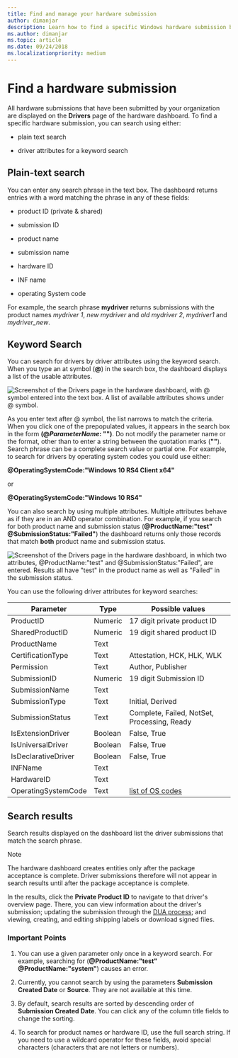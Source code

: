 ```yaml
---
title: Find and manage your hardware submission
author: dimanjar
description: Learn how to find a specific Windows hardware submission by searching with text or by selecting driver attributes in a keyword search.
ms.author: dimanjar
ms.topic: article
ms.date: 09/24/2018
ms.localizationpriority: medium
---
```


# Find a hardware submission

All hardware submissions that have been submitted by your organization are displayed on the **Drivers** page of the hardware dashboard. To find a specific hardware submission, you can search using either:

- plain text search

- driver attributes for a keyword search

## Plain-text search

You can enter any search phrase in the text box. The dashboard returns entries with a word matching the phrase in any of these fields:

- product ID (private & shared)

- submission ID

- product name

- submission name

- hardware ID

- INF name

- operating System code

For example, the search phrase **mydriver** returns submissions with the product names *mydriver 1*, *new mydriver* and *old mydriver 2*, *mydriver1* and *mydriver_new*.

## Keyword Search

You can search for drivers by driver attributes using the keyword search. When you type an at symbol (**\@**) in the search box, the dashboard displays a list of the usable attributes. 

![Screenshot of the Drivers page in the hardware dashboard, with @ symbol entered into the text box. A list of available attributes shows under @ symbol.](images\ampersand-search.png)

As you enter text after @ symbol, the list narrows to match the criteria. When you click one of the prepopulated values, it appears in the search box in the form **(@*ParameterName*: "")**. Do not modify the parameter name or the format, other than to enter a string between the quotation marks (**""**). Search phrase can be a complete search value or partial one. For example, to search for drivers  by operating system codes you could use either:

**@OperatingSystemCode:"Windows 10 RS4 Client x64"** 

or

**@OperatingSystemCode:"Windows 10 RS4"**

You can also search by using multiple attributes. Multiple attributes behave as if they are in an AND operator combination. For example, if you search for both product name and submission status (**@ProductName:"test" @SubmissionStatus:"Failed"**) the dashboard returns only those records that match **both** product name and submission status.

![Screenshot of the Drivers page in the hardware dashboard, in which two attributes, @ProductName:"test" and @SubmissionStatus:"Failed", are entered. Results all have "test" in the product name as well as "Failed" in the submission status.](images/two-attribute-search.png)

You can use the following driver attributes for keyword searches:

|Parameter|Type|Possible values|
|----|----|----|
|ProductID |Numeric|17 digit private product ID|
|SharedProductID |Numeric|19 digit shared product ID|
|ProductName |Text|
|CertificationType |Text|Attestation, HCK, HLK, WLK|
|Permission |Text|Author, Publisher|
|SubmissionID |Numeric|19 digit Submission ID|
|SubmissionName |Text|
|SubmissionType |Text|Initial, Derived|
|SubmissionStatus |Text|Complete, Failed, NotSet, Processing, Ready|
|IsExtensionDriver |Boolean|False, True|
|IsUniversalDriver |Boolean|False, True|
|IsDeclarativeDriver |Boolean|False, True|
|INFName |Text|
|HardwareID |Text|
|OperatingSystemCode |Text|[list of OS codes](https://docs.microsoft.com/windows-hardware/drivers/dashboard/get-product-data#list-of-operating-system-codes)|

## Search results

Search results displayed on the dashboard list the driver submissions that match the search phrase.

> [!NOTE]
> The hardware dashboard creates entities only after the package acceptance is complete. Driver submissions therefore will not appear in search results until after the package acceptance is complete.

In the results, click the **Private Product ID** to navigate to that driver's overview page. There, you can view information about the driver's submission; updating the submission through the [DUA process](https://docs.microsoft.com/windows-hardware/test/hlk/user/create-a-driver-only-update-package); and viewing, creating, and editing shipping labels or download signed files.

### Important Points

1. You can use a given parameter only once in a keyword search. For example, searching for (**@ProductName:"test" @ProductName:"system"**) causes an error.

2. Currently, you cannot search by using the parameters **Submission Created Date** or **Source**. They are not available at this time.

3. By default, search results are sorted by descending order of **Submission Created Date**. You can click any of the column title fields to change the sorting.

4. To search for product names or hardware ID, use the full search string. If you need to use a wildcard operator for these fields, avoid special characters (characters that are not letters or numbers).
